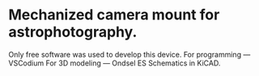 # Mechanized camera mount for astrophotography.
Only free software was used to develop this device.
For programming — VSCodium 
For 3D modeling — Ondsel ES
Schematics in KiCAD.
